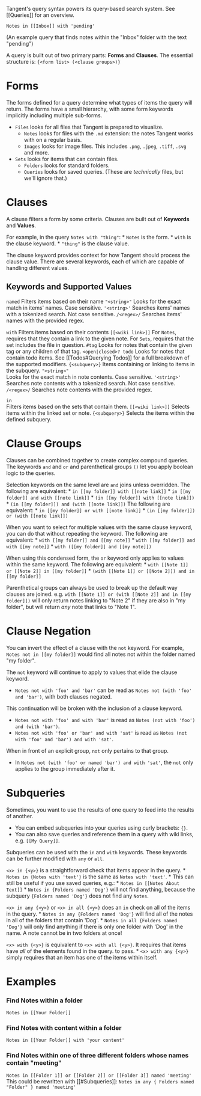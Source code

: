 Tangent's query syntax powers its query-based search system. See [[Queries]] for an overview.

```tangentquery
Notes in [[Inbox]] with 'pending'
```
(An example query that finds notes within the "Inbox" folder with the text "pending")

A query is built out of two primary parts: __Forms__ and __Clauses__. The essential structure is:
	`{<form list> (<clause groups>)}`

# Forms
The forms defined for a query determine what types of items the query will return. The forms have a small hierarchy, with some form keywords implicitly including multiple sub-forms.

* `Files` looks for all files that Tangent is prepared to visualize. 
	* `Notes` looks for files with the `.md` extension: the notes Tangent works with on a regular basis.
	* `Images` looks for image files. This includes `.png`, `.jpeg`, `.tiff`, `.svg` and more.
* `Sets` looks for items that can contain files.
	* `Folders` looks for standard folders.
	* `Queries` looks for saved queries. (These are _technically_ files, but we'll ignore that.)

# Clauses
A clause filters a form by some criteria. Clauses are built out of __Keywords__ and __Values__.

For example, in the query `Notes with "thing"`:
	* `Notes` is the form.
	* `with` is the clause keyword.
	* `"thing"` is the clause value.

The clause keyword provides context for how Tangent should process the clause value. There are several keywords, each of which are capable of handling different values.

## Keywords and Supported Values
`named`
	Filters items based on their name
	`"<string>"`
		Looks for the exact match in items' names. Case sensitive.
	`'<string>'`
		Searches items' names with a tokenized search. Not case sensitive.
	`/<regex>/`
		Searches items' names with the provided regex.

`with`
	Filters items based on their contents
	`[[<wiki link>]]`
		For `Notes`, requires that they contain a link to the given note. For `Sets`, requires that the set includes the file in question.
	`#tag`
		Looks for notes that contain the given tag or any children of that tag.
	`<open|closed>? todo`
		Looks for notes that contain todo items. See [[Todos#Querying Todos]] for a full breakdown of the supported modifiers.
	`{<subquery>}`
		Items containing or linking to items in the subquery.
	`"<string>"`	
		Looks for the exact match in note contents. Case sensitive.
	`'<string>'`	
		Searches note contents with a tokenized search. Not case sensitive.
	`/<regex>/`
		Searches note contents with the provided regex.

`in`	
	Filters items based on the sets that contain them.
	`[[<wiki link>]]`
		Selects items within the linked set or note.
	`{<subquery>}`
		Selects the items within the defined subquery.
		

# Clause Groups
Clauses can be combined together to create complex compound queries. The keywords `and` and `or` and parenthetical groups `()` let you apply boolean logic to the queries.

Selection keywords on the same level are `and` joins unless overridden.
	The following are equivalent:
		* `in [[my folder]] with [[note link]]`
		* `in [[my folder]] and with [[note link]]`
		* `(in [[my folder]] with [[note link]])`
		* `(in [[my folder]]) and (with [[note link]])`
	The following are equivalent:
		* `in [[my folder]] or with [[note link]]`
		* `(in [[my folder]]) or (with [[note link]])`

When you want to select for multiple values with the same clause keyword, you can do that without repeating the keyword.
	The following are equivalent:
		* `with [[my folder]] and [[my note]]`
		* `with [[my folder]] and with [[my note]]`
		* `with ([[my folder]] and [[my note]])`

When using this condensed form, the `or` keyword only applies to values within the same keyword.
	The following are equivalent:
		* `with [[Note 1]] or [[Note 2]] in [[my folder]]`
		* `(with [[Note 1]] or [[Note 2]]) and in [[my folder]]`

Parenthetical groups can always be used to break up the default way clauses are joined. e.g. `with [[Note 1]] or (with [[Note 2]] and in [[my folder]])` will only return notes linking to "Note 2" if they are also in "my folder", but will return _any_ note that links to "Note 1".


# Clause Negation
You can invert the effect of a clause with the `not` keyword. For example, `Notes not in [[my folder]]` would find all notes not within the folder named "my folder". 

The `not` keyword will continue to apply to values that elide the clause keyword.
* `Notes not with 'foo' and 'bar'` can be read as `Notes not (with 'foo' and 'bar')`, with both clauses negated.

This continuation will be broken with the inclusion of a clause keyword.
* `Notes not with 'foo' and with 'bar'` is read as `Notes (not with 'foo') and (with 'bar')`.
* `Notes not with 'foo' or 'bar' and with 'sat'` is read as `Notes (not with 'foo' and 'bar') and with 'sat'`.

When in front of an explicit group, `not` only pertains to that group.
* In `Notes not (with 'foo' or named 'bar') and with 'sat'`, the `not` only applies to the group immediately after it.


# Subqueries
Sometimes, you want to use the results of one query to feed into the results of another.
* You can embed subqueries into your queries using curly brackets: `{}`.
* You can also save queries and reference them in a query with wiki links, e.g. `[[My Query]]`.

Subqueries can be used with the `in` and `with` keywords. These keywords can be further modified with `any` or `all`.

`<x> in {<y>}` is a straightforward check that items appear in the query.
	* `Notes in {Notes with 'text'}` is the same as `Notes with 'text'`.
		* This can still be useful if you use saved queries, e.g.:
			* `Notes in [[Notes About Text]]`
	* `Notes in {Folders named 'Dog'}` will not find anything, because the subquery `{Folders named 'Dog'}` does not find any `Notes`.

`<x> in any {<y>}` or `<x> in all {<y>}` does an `in` check on all of the items in the query.
	* `Notes in any {Folders named 'Dog'}` will find all of the notes in all of the folders that contain 'Dog'.
	* `Notes in all {Folders named 'Dog'}` will only find anything if there is only one folder with 'Dog' in the name. A note cannot be in two folders at once!

`<x> with {<y>}` is equivalent to `<x> with all {<y>}`. It requires that items have _all_ of the elements found in the query. to pass.
	* `<x> with any {<y>}` simply requires that an item has one of the items within itself.

# Examples
### Find Notes within a folder
`Notes in [[Your Folder]]`

### Find Notes with content within a folder
`Notes in [[Your Folder]] with 'your content'`

### Find Notes within one of three different folders whose names contain "meeting"
`Notes in [[Folder 1]] or [[Folder 2]] or [[Folder 3]] named 'meeting'`
This could be rewritten with [[#Subqueries]]:
	`Notes in any { Folders named "Folder" } named 'meeting'`
